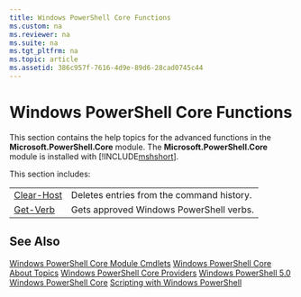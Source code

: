 ```yaml
---
title: Windows PowerShell Core Functions
ms.custom: na
ms.reviewer: na
ms.suite: na
ms.tgt_pltfrm: na
ms.topic: article
ms.assetid: 386c957f-7616-4d9e-89d6-28cad0745c44
---
```

# Windows PowerShell Core Functions
This section contains the help topics for the advanced functions in the **Microsoft.PowerShell.Core** module. The **Microsoft.PowerShell.Core** module is installed with [!INCLUDE[mshshort](../Token/mshshort_md.md)].

This section includes:

|||
|-|-|
|[Clear-Host](http://go.microsoft.com/fwlink/?LinkID=225747)|Deletes entries from the command history.|
|[Get-Verb](http://go.microsoft.com/fwlink/?LinkID=160712)|Gets approved Windows PowerShell verbs.|

## See Also
[Windows PowerShell Core Module Cmdlets](http://go.microsoft.com/fwlink/?LinkID=245857)
[Windows PowerShell Core About Topics](../Topic/Windows-PowerShell-Core-About-Topics.md)
[Windows PowerShell Core Providers](../Topic/Windows-PowerShell-Core-Providers.md)
[Windows PowerShell 5.0](../Topic/Windows-PowerShell-5.0.md)
[Windows PowerShell Core](https://technet.microsoft.com/en-us/library/4b75f1e4-f327-48f3-92ab-bf5435094d41)
[Scripting with Windows PowerShell](../Topic/Scripting-with-Windows-PowerShell.md)

